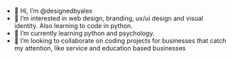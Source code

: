 - 👋 Hi, I’m @designedbyalex
- 👀 I’m interested in web design, branding, ux/ui design and visual identity. Also learning to code in python.
- 🌱 I’m currently learning python and psychology.
- 💞️ I’m looking to collaborate on coding projects for businesses that catch my attention, like service and education based businesses

<!---
designedbyalex/designedbyalex is a ✨ special ✨ repository because its `README.md` (this file) appears on your GitHub profile.
You can click the Preview link to take a look at your changes.
--->
